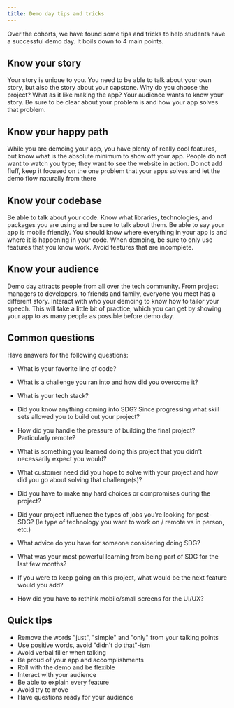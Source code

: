 ```yaml
---
title: Demo day tips and tricks
---
```


Over the cohorts, we have found some tips and tricks to help students have a successful demo day. It boils down to 4 main points.

## Know your story

Your story is unique to you. You need to be able to talk about your own story, but also the story about your capstone. Why do you choose the project? What as it like making the app? Your audience wants to know your story. Be sure to be clear about your problem is and how your app solves that problem.

## Know your happy path

While you are demoing your app, you have plenty of really cool features, but know what is the absolute minimum to show off your app. People do not want to watch you type; they want to see the website in action. Do not add fluff, keep it focused on the one problem that your apps solves and let the demo flow naturally from there

## Know your codebase

Be able to talk about your code. Know what libraries, technologies, and packages you are using and be sure to talk about them. Be able to say your app is mobile friendly. You should know where everything in your app is and where it is happening in your code. When demoing, be sure to only use features that you know work. Avoid features that are incomplete.

## Know your audience

Demo day attracts people from all over the tech community. From project managers to developers, to friends and family, everyone you meet has a different story. Interact with who your demoing to know how to tailor your speech. This will take a little bit of practice, which you can get by showing your app to as many people as possible before demo day.

## Common questions

Have answers for the following questions:

- What is your favorite line of code?
- What is a challenge you ran into and how did you overcome it?
- What is your tech stack?
- Did you know anything coming into SDG? Since progressing what skill sets allowed you to build out your project?
- How did you handle the pressure of building the final project? Particularly remote?
- What is something you learned doing this project that you didn’t necessarily expect you would?
- What customer need did you hope to solve with your project and how did you go about solving that challenge(s)?
- Did you have to make any hard choices or compromises during the project?
- Did your project influence the types of jobs you’re looking for post-SDG? (Ie type of technology you want to work on / remote vs in person, etc.)
- What advice do you have for someone considering doing SDG?
- What was your most powerful learning from being part of SDG for the last few months?
- If you were to keep going on this project, what would be the next feature would you add?

- How did you have to rethink mobile/small screens for the UI/UX?

## Quick tips

- Remove the words "just", "simple" and "only" from your talking points
- Use positive words, avoid "didn't do that"-ism
- Avoid verbal filler when talking
- Be proud of your app and accomplishments
- Roll with the demo and be flexible
- Interact with your audience
- Be able to explain every feature
- Avoid try to move
- Have questions ready for your audience

